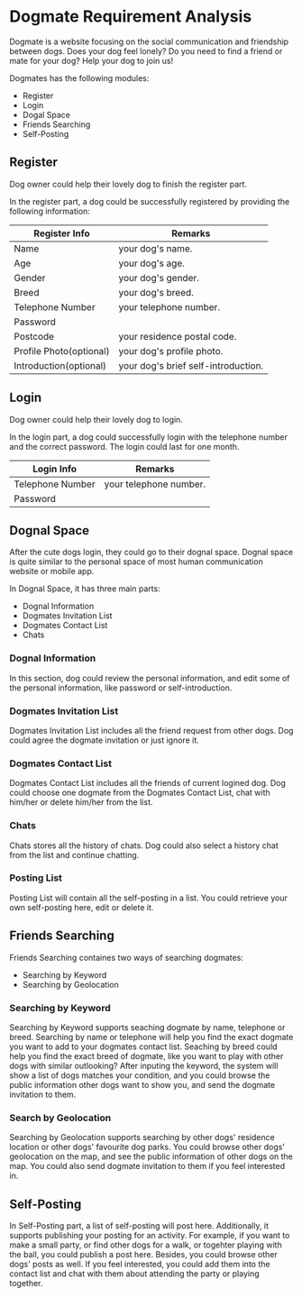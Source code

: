 # Dogmate Requirement Analysis

Dogmate is a website focusing on the social communication and friendship between dogs. Does your dog feel lonely? Do you need to find a friend or mate for your dog? Help your dog to join us!

Dogmates has the following modules:
- Register
- Login
- Dogal Space
- Friends Searching
- Self-Posting


## Register
Dog owner could help their lovely dog to finish the register part.

In the register part, a dog could be successfully registered by providing the following information:

| Register Info          | Remarks                             |
|------------------------|-------------------------------------|
| Name                   | your dog's name.                    |
| Age                    | your dog's age.                     |
| Gender                 | your dog's gender.                  |
| Breed                  | your dog's breed.                   |
| Telephone Number       | your telephone number.              |
| Password               |                                     |
| Postcode               | your residence postal code.         |
| Profile Photo(optional)| your dog's profile photo.           |
| Introduction(optional) | your dog's brief self-introduction. |

## Login
Dog owner could help their lovely dog to login.

In the login part, a dog could successfully login with the telephone number and the correct password. The login could last for one month.

| Login Info       | Remarks                |
|------------------|------------------------|
| Telephone Number | your telephone number. |
| Password         |                        |


## Dognal Space
After the cute dogs login, they could go to their dognal space. Dognal space is quite similar to the personal space of most human communication website or mobile app.

In Dognal Space, it has three main parts:
- Dognal Information
- Dogmates Invitation List
- Dogmates Contact List
- Chats

### Dognal Information
In this section, dog could review the personal information, and edit some of the personal information, like password or self-introduction.

### Dogmates Invitation List
Dogmates Invitation List includes all the friend request from other dogs. Dog could agree the dogmate invitation or just ignore it.

### Dogmates Contact List
Dogmates Contact List includes all the friends of current logined dog. Dog could choose one dogmate from the Dogmates Contact List, chat with him/her or delete him/her from the list.

### Chats
Chats stores all the history of chats. Dog could also select a history chat from the list and continue chatting.

### Posting List
Posting List will contain all the self-posting in a list. You could retrieve your own self-posting here, edit or delete it.


## Friends Searching
Friends Searching containes two ways of searching dogmates:
- Searching by Keyword
- Searching by Geolocation

### Searching by Keyword
Searching by Keyword supports seaching dogmate by name, telephone or breed. Searching by name or telephone will help you find the exact dogmate you want to add to your dogmates contact list. Seaching by breed could help you find the exact breed of dogmate, like you want to play with other dogs with similar outlooking? After inputing the keyword, the system will show a list of dogs matches your condition, and you could browse the public information other dogs want to show you, and send the dogmate invitation to them.

### Search by Geolocation
Searching by Geolocation supports searching by other dogs' residence location or other dogs' favourite dog parks. You could browse other dogs' geolocation on the map, and see the public information of other dogs on the map. You could also send dogmate invitation to them if you feel interested in.


## Self-Posting
In Self-Posting part, a list of self-posting will post here. Additionally, it supports publishing your posting for an activity. For example, if you want to make a small party, or find other dogs for a walk, or togehter playing with the ball, you could publish a post here. Besides, you could browse other dogs' posts as well. If you feel interested, you could add them into the contact list and chat with them about attending the party or playing together.